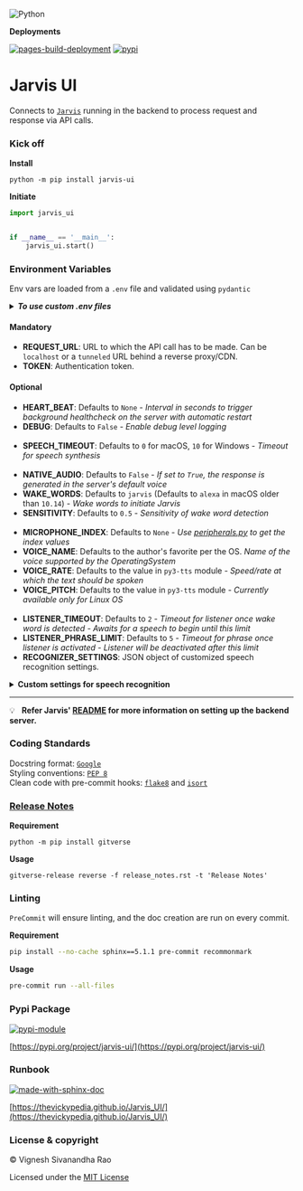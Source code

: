 ![Python](https://img.shields.io/badge/python-3.8%20%7C%203.9%20%7C%203.10%20%7C%203.11-blue)

**Deployments**

[![pages-build-deployment](https://github.com/thevickypedia/Jarvis_UI/actions/workflows/pages/pages-build-deployment/badge.svg)](https://github.com/thevickypedia/Jarvis_UI/actions/workflows/pages/pages-build-deployment)
[![pypi](https://github.com/thevickypedia/Jarvis_UI/actions/workflows/python-publish.yml/badge.svg)](https://github.com/thevickypedia/Jarvis_UI/actions/workflows/python-publish.yml)

# Jarvis UI

Connects to [`Jarvis`](https://github.com/thevickypedia/Jarvis/blob/master/jarvis/api/fast.py) running in the backend to process request and response via API calls.

### Kick off
**Install**
```shell
python -m pip install jarvis-ui
```

**Initiate**
```python
import jarvis_ui


if __name__ == '__main__':
    jarvis_ui.start()
```

### Environment Variables
Env vars are loaded from a `.env` file and validated using `pydantic`
<details>
<summary><strong><i>To use custom .env files</i></strong></summary>

If the filename is anything other than `.env`, set the filename as an env var `env_file` before importing `jarvis_ui`

```python
import os
os.environ['env_file'] = "jarvis_ui.env"

import jarvis_ui

if __name__ == '__main__':
    jarvis_ui.start()
```

</details>

#### Mandatory
- **REQUEST_URL**: URL to which the API call has to be made. Can be `localhost` or a `tunneled` URL behind a reverse proxy/CDN.
- **TOKEN**: Authentication token.

#### Optional
- **HEART_BEAT**: Defaults to `None` - _Interval in seconds to trigger background healthcheck on the server with automatic restart_
- **DEBUG**: Defaults to `False` - _Enable debug level logging_
<br><br>
- **SPEECH_TIMEOUT**: Defaults to `0` for macOS, `10` for Windows - _Timeout for speech synthesis_
<br><br>
- **NATIVE_AUDIO**: Defaults to `False` - _If set to `True`, the response is generated in the server's default voice_
- **WAKE_WORDS**: Defaults to `jarvis` (Defaults to `alexa` in macOS older than `10.14`) - _Wake words to initiate Jarvis_
- **SENSITIVITY**: Defaults to `0.5` - _Sensitivity of wake word detection_
<br><br>
- **MICROPHONE_INDEX**: Defaults to `None` - _Use [peripherals.py](https://github.com/thevickypedia/Jarvis_UI/blob/main/modules/peripherals.py) to get the index values_
- **VOICE_NAME**: Defaults to the author's favorite per the OS. _Name of the voice supported by the OperatingSystem_
- **VOICE_RATE**: Defaults to the value in `py3-tts` module - _Speed/rate at which the text should be spoken_
- **VOICE_PITCH**: Defaults to the value in `py3-tts` module - _Currently available only for Linux OS_
<br><br>
- **LISTENER_TIMEOUT**: Defaults to `2` - _Timeout for listener once wake word is detected - Awaits for a speech to begin until this limit_
- **LISTENER_PHRASE_LIMIT**: Defaults to `5` - _Timeout for phrase once listener is activated - Listener will be deactivated after this limit_
- **RECOGNIZER_SETTINGS**: JSON object of customized speech recognition settings.

<details>
<summary><strong>Custom settings for speech recognition</strong></summary>

The default values for **RECOGNIZER_SETTINGS** are customized according to the author's voice pitch.
Please use [test_listener.py](https://github.com/thevickypedia/Jarvis_UI/blob/main/test_listener.py) to figure out the suitable values in a trial and error method.

Sample settings (formatted as JSON object)<br>

**RECOGNIZER_SETTINGS**: `'{"energy_threshold": 1100, "dynamic_energy_threshold": false, "pause_threshold": 1, "phrase_threshold": 0.1}'`

**Description**
- **energy_threshold**: Minimum audio energy to consider for recording. Greater the value, louder the voice should be.
- **dynamic_energy_threshold**: Change considerable audio **energy_threshold** dynamically.
- **pause_threshold**: Seconds of non-speaking audio before a phrase is considered complete.
- **phrase_threshold**: Minimum seconds of speaking audio before it can be considered a phrase - values below this are ignored. This helps to filter out clicks and pops.
- **non_speaking_duration**: Seconds of non-speaking audio to keep on both sides of the recording.

</details>

---

:bulb: &nbsp; **Refer Jarvis' [README](https://github.com/thevickypedia/Jarvis/blob/master/README.md) for more information on setting up the backend server.**

### Coding Standards
Docstring format: [`Google`](https://google.github.io/styleguide/pyguide.html#38-comments-and-docstrings) <br>
Styling conventions: [`PEP 8`](https://www.python.org/dev/peps/pep-0008/) <br>
Clean code with pre-commit hooks: [`flake8`](https://flake8.pycqa.org/en/latest/) and 
[`isort`](https://pycqa.github.io/isort/)

### [Release Notes](https://github.com/thevickypedia/Jarvis_UI/blob/main/release_notes.rst)
**Requirement**
```shell
python -m pip install gitverse
```

**Usage**
```shell
gitverse-release reverse -f release_notes.rst -t 'Release Notes'
```

### Linting
`PreCommit` will ensure linting, and the doc creation are run on every commit.

**Requirement**
<br>
```bash
pip install --no-cache sphinx==5.1.1 pre-commit recommonmark
```

**Usage**
<br>
```bash
pre-commit run --all-files
```

### Pypi Package
[![pypi-module](https://img.shields.io/badge/Software%20Repository-pypi-1f425f.svg)](https://packaging.python.org/tutorials/packaging-projects/)

[https://pypi.org/project/jarvis-ui/](https://pypi.org/project/jarvis-ui/)

### Runbook
[![made-with-sphinx-doc](https://img.shields.io/badge/Code%20Docs-Sphinx-1f425f.svg)](https://www.sphinx-doc.org/en/master/man/sphinx-autogen.html)

[https://thevickypedia.github.io/Jarvis_UI/](https://thevickypedia.github.io/Jarvis_UI/)

### License & copyright

&copy; Vignesh Sivanandha Rao

Licensed under the [MIT License](https://github.com/thevickypedia/Jarvis_UI/blob/main/LICENSE)
